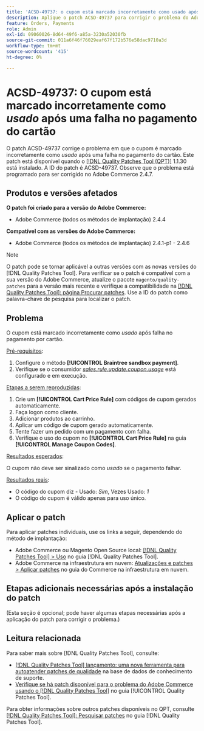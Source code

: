 ```yaml
---
title: 'ACSD-49737: o cupom está marcado incorretamente como usado após um pagamento de cartão com falha'
description: Aplique o patch ACSD-49737 para corrigir o problema do Adobe Commerce em que o cupom é marcado incorretamente como usado após uma falha no pagamento por cartão.
feature: Orders, Payments
role: Admin
exl-id: 09060026-8d64-49f6-a85a-3230a52030fb
source-git-commit: 011a6f46f76029eaf67f172b576e58dac9710a3d
workflow-type: tm+mt
source-wordcount: '415'
ht-degree: 0%

---
```


# ACSD-49737: O cupom está marcado incorretamente como *usado* após uma falha no pagamento do cartão

O patch ACSD-49737 corrige o problema em que o cupom é marcado incorretamente como *usado* após uma falha no pagamento do cartão. Este patch está disponível quando o [[!DNL Quality Patches Tool (QPT)]](https://experienceleague.adobe.com/pt-br/docs/commerce-operations/tools/quality-patches-tool/quality-patches-tool-to-self-serve-quality-patches) 1.1.30 está instalado. A ID do patch é ACSD-49737. Observe que o problema está programado para ser corrigido no Adobe Commerce 2.4.7.

## Produtos e versões afetados

**O patch foi criado para a versão do Adobe Commerce:**

* Adobe Commerce (todos os métodos de implantação) 2.4.4

**Compatível com as versões do Adobe Commerce:**

* Adobe Commerce (todos os métodos de implantação) 2.4.1-p1 - 2.4.6

>[!NOTE]
>
>O patch pode se tornar aplicável a outras versões com as novas versões do [!DNL Quality Patches Tool]. Para verificar se o patch é compatível com a sua versão do Adobe Commerce, atualize o pacote `magento/quality-patches` para a versão mais recente e verifique a compatibilidade na [[!DNL Quality Patches Tool]: página Procurar patches](https://experienceleague.adobe.com/tools/commerce-quality-patches/index.html?lang=pt-BR). Use a ID do patch como palavra-chave de pesquisa para localizar o patch.

## Problema

O cupom está marcado incorretamente como *usado* após falha no pagamento por cartão.

<u>Pré-requisitos</u>:

1. Configure o método **[!UICONTROL Braintree sandbox payment]**.
1. Verifique se o consumidor [*sales.rule.update.coupon.usage*](https://experienceleague.adobe.com/docs/commerce-operations/configuration-guide/message-queues/consumers.html?lang=pt-BR) está configurado e em execução.

<u>Etapas a serem reproduzidas</u>:

1. Crie um **[!UICONTROL Cart Price Rule]** com códigos de cupom gerados automaticamente.
1. Faça logon como cliente.
1. Adicionar produtos ao carrinho.
1. Aplicar um código de cupom gerado automaticamente.
1. Tente fazer um pedido com um pagamento com falha.
1. Verifique o uso do cupom no **[!UICONTROL Cart Price Rule]** na guia **[!UICONTROL Manage Coupon Codes]**.

<u>Resultados esperados</u>:

O cupom não deve ser sinalizado como *usado* se o pagamento falhar.

<u>Resultados reais</u>:

* O código do cupom diz - Usado: *Sim*, Vezes Usado: *1*
* O código do cupom é válido apenas para uso único.

## Aplicar o patch

Para aplicar patches individuais, use os links a seguir, dependendo do método de implantação:

* Adobe Commerce ou Magento Open Source local: [[!DNL Quality Patches Tool] > Uso](/help/tools/quality-patches-tool/usage.md) no guia [!DNL Quality Patches Tool].
* Adobe Commerce na infraestrutura em nuvem: [Atualizações e patches > Aplicar patches](https://experienceleague.adobe.com/docs/commerce-cloud-service/user-guide/develop/upgrade/apply-patches.html?lang=pt-BR) no guia do Commerce na infraestrutura em nuvem.

## Etapas adicionais necessárias após a instalação do patch

(Esta seção é opcional; pode haver algumas etapas necessárias após a aplicação do patch para corrigir o problema.) 

## Leitura relacionada

Para saber mais sobre [!DNL Quality Patches Tool], consulte:

* [[!DNL Quality Patches Tool] lançamento: uma nova ferramenta para autoatender patches de qualidade](https://experienceleague.adobe.com/pt-br/docs/commerce-operations/tools/quality-patches-tool/quality-patches-tool-to-self-serve-quality-patches) na base de dados de conhecimento de suporte.
* [Verifique se há patch disponível para o problema do Adobe Commerce usando o  [!DNL Quality Patches Tool]](/help/tools/quality-patches-tool/patches-available-in-qpt/check-patch-for-magento-issue-with-magento-quality-patches.md) no guia [!UICONTROL Quality Patches Tool].


Para obter informações sobre outros patches disponíveis no QPT, consulte [[!DNL Quality Patches Tool]: Pesquisar patches](https://experienceleague.adobe.com/tools/commerce-quality-patches/index.html?lang=pt-BR) no guia [!DNL Quality Patches Tool].
